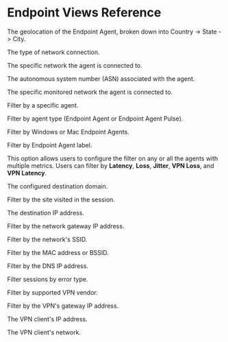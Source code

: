 # Endpoint Views Reference

The geolocation of the Endpoint Agent, broken down into Country -> State -> City.

The type of network connection.

The specific network the agent is connected to.

The autonomous system number (ASN) associated with the agent.

The specific monitored network the agent is connected to.

Filter by a specific agent.

Filter by agent type (Endpoint Agent or Endpoint Agent Pulse).

Filter by Windows or Mac Endpoint Agents.

Filter by Endpoint Agent label.

This option allows users to configure the filter on any or all the agents with multiple metrics. Users can filter by **Latency**, **Loss**, **Jitter**, **VPN Loss**, and **VPN Latency**.

The configured destination domain.

Filter by the site visited in the session.

The destination IP address.

Filter by the network gateway IP address.

Filter by the network's SSID.

Filter by the MAC address or BSSID.

Filter by the DNS IP address.

Filter sessions by error type.

Filter by supported VPN vendor.

Filter by the VPN's gateway IP address.

The VPN client's IP address.

The VPN client's network.
